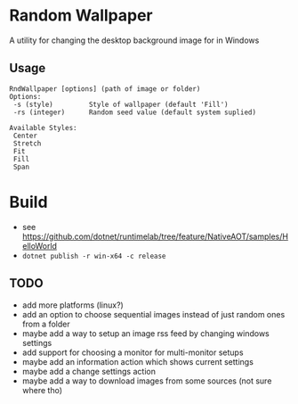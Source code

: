# Random Wallpaper #
A utility for changing the desktop background image for in Windows

## Usage ##
```
RndWallpaper [options] (path of image or folder)
Options:
 -s (style)         Style of wallpaper (default 'Fill')
 -rs (integer)      Random seed value (default system suplied)

Available Styles:
 Center
 Stretch
 Fit
 Fill
 Span
```

# Build #
* see https://github.com/dotnet/runtimelab/tree/feature/NativeAOT/samples/HelloWorld
* ```dotnet publish -r win-x64 -c release```

## TODO ##
* add more platforms (linux?)
* add an option to choose sequential images instead of just random ones from a folder
* maybe add a way to setup an image rss feed by changing windows settings
* add support for choosing a monitor for multi-monitor setups
* maybe add an information action which shows current settings
* maybe add a change settings action
* maybe add a way to download images from some sources (not sure where tho)
